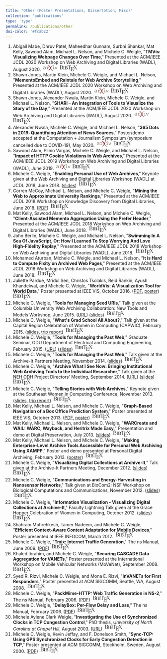 ```yaml
---
title: "Other (Poster Presentations, Dissertation, Misc)"
collection: 'publications'
type: 'type'
permalink: /publications/other
doi-color: '#fcab22'
---
```

1. Abigail Mabe, Dhruv Patel, Maheedhar Gunnam, Surbhi Shankar, Mat Kelly, Sawood Alam, Michael L. Nelson, and Michele C. Weigle, "**TMVis: Visualizing Webpage Changes Over Time**," Presented at the ACM/IEEE JCDL 2020 Workshop on Web Archiving and Digital Libraries (WADL), August 2020. &nbsp;<a href='https://arxiv.org/abs/2006.02487' target='_blank' class='btn btn--mcwpub'><img src='../images/arxiv-logo-20px-high.png'/></a> &nbsp;<a href='/publications/bibtex#mabe-wadl20' target='_blank' class='btn btn--mcwpub'><img src='../images/BibTeX_logo-18px-high.png'/></a>
1. Shawn Jones, Martin Klein, Michele C. Weigle, and Michael L. Nelson, "**MementoEmbed and Raintale for Web Archive Storytelling**," Presented at the ACM/IEEE JCDL 2020 Workshop on Web Archiving and Digital Libraries (WADL), August 2020. &nbsp;<a href='http://arxiv.org/abs/2008.00137' target='_blank' class='btn btn--mcwpub'><img src='../images/arxiv-logo-20px-high.png'/></a> &nbsp;<a href='/publications/bibtex#jones-wadl20a' target='_blank' class='btn btn--mcwpub'><img src='../images/BibTeX_logo-18px-high.png'/></a>
1. Shawn Jones, Alexander Nwala, Martin Klein, Michele C. Weigle, and Michael L. Nelson, "**SHARI – An Integration of Tools to Visualize the Story of the Day**," Presented at the ACM/IEEE JCDL 2020 Workshop on Web Archiving and Digital Libraries (WADL), August 2020. &nbsp;<a href='http://arxiv.org/abs/2008.00139' target='_blank' class='btn btn--mcwpub'><img src='../images/arxiv-logo-20px-high.png'/></a> &nbsp;<a href='/publications/bibtex#jones-wadl20b' target='_blank' class='btn btn--mcwpub'><img src='../images/BibTeX_logo-18px-high.png'/></a>
1. Alexander Nwala, Michele C. Weigle, and Michael L. Nelson, "**365 Dots in 2019: Quantifying Attention of News Sources**," Poster/demo accepted at the Computation + Journalism Symposium (symposium cancelled due to COVID-19), May 2020. &nbsp;<a href='https://arxiv.org/abs/2003.09989' target='_blank' class='btn btn--mcwpub'><img src='../images/arxiv-logo-20px-high.png'/></a> &nbsp;<a href='/publications/bibtex#nwala-cj20' target='_blank' class='btn btn--mcwpub'><img src='../images/BibTeX_logo-18px-high.png'/></a>
1. Sawood Alam, Plinio Vargas, Michele C. Weigle, and Michael L. Nelson, "**Impact of HTTP Cookie Violations in Web Archives**," Presented at the ACM/IEEE JCDL 2019 Workshop on Web Archiving and Digital Libraries (WADL), June 2019. &nbsp;<a href='https://arxiv.org/abs/1906.07141' target='_blank' class='btn btn--mcwpub'><img src='../images/arxiv-logo-20px-high.png'/></a> &nbsp;<a href='/publications/bibtex#alam-arxiv19b' target='_blank' class='btn btn--mcwpub'><img src='../images/BibTeX_logo-18px-high.png'/></a>
1. Michele C. Weigle, "**Enabling Personal Use of Web Archives**," Keynote given at the Web Archiving and Digital Libraries Workshop (WADL) at JCDL 2018, June 2018. ([slides](https://www.slideshare.net/mweigle/enabling-personal-use-of-web-archives/)) &nbsp;<a href='/publications/bibtex#weigle-wadl18' target='_blank' class='btn btn--mcwpub'><img src='../images/BibTeX_logo-18px-high.png'/></a>
1. Corren McCoy, Michael L. Nelson, and Michele C. Weigle, "**Mining the Web to Approximate University Rankings**," Presented at the ACM/IEEE JCDL 2018 Workshop on Knowledge Discovery from Digital Libraries, June 2018. ([PDF](https://www.cs.odu.edu/~mweigle/papers/mccoy-kddl18.pdf)) &nbsp;<a href='/publications/bibtex#mccoy-kddl18' target='_blank' class='btn btn--mcwpub'><img src='../images/BibTeX_logo-18px-high.png'/></a>
1. Mat Kelly, Sawood Alam, Michael L. Nelson, and Michele C. Weigle, "**Client-Assisted Memento Aggregation Using the Prefer Header**," Presented at the ACM/IEEE JCDL 2018 Workshop on Web Archiving and Digital Libraries (WADL), June 2018. &nbsp;<a href='/publications/bibtex#kelly-wadl18' target='_blank' class='btn btn--mcwpub'><img src='../images/BibTeX_logo-18px-high.png'/></a>
1. John Berlin, Michele C. Weigle, and Michael L. Nelson, "**Swimming In A Sea Of JavaScript, Or: How I Learned To Stop Worrying And Love High-Fidelity Replay**," Presented at the ACM/IEEE JCDL 2018 Workshop on Web Archiving and Digital Libraries (WADL), June 2018. &nbsp;<a href='/publications/bibtex#berlin-wadl18' target='_blank' class='btn btn--mcwpub'><img src='../images/BibTeX_logo-18px-high.png'/></a>
1. Mohamed Aturban, Michele C. Weigle, and Michael L. Nelson, "**It is Hard to Compute Fixity on Archived Web Pages**," Presented at the ACM/IEEE JCDL 2018 Workshop on Web Archiving and Digital Libraries (WADL), June 2018. &nbsp;<a href='/publications/bibtex#aturban-wadl18' target='_blank' class='btn btn--mcwpub'><img src='../images/BibTeX_logo-18px-high.png'/></a>
1. Juliette Pardue, Mridul Sen, Christos Tsolakis, Reid Rankin, Ayush Khandelwal, and Michele C. Weigle, "**WorldVis: A Visualization Tool for World Data**," Poster presented at IEEE VIS, October 2016. ([PDF](http://www.cs.odu.edu/~mweigle/papers/pardue-vis16-2pg-poster.pdf), [poster](http://www.cs.odu.edu/~mweigle/papers/pardue-vis16-poster.pdf)) &nbsp;<a href='/publications/bibtex#pardue-vis16' target='_blank' class='btn btn--mcwpub'><img src='../images/BibTeX_logo-18px-high.png'/></a>
1. Michele C. Weigle, "**Tools for Managing Seed URIs**," Talk given at the Columbia University Web Archiving Collaboration: New Tools and Models Workshop, June 2015. ([URL](https://www.youtube.com/watch?v=yeuk_vIOXcw&t=1226)) ([slides](http://www.slideshare.net/mweigle/detecting-offtopic-web-pages-at-cuwarc)) &nbsp;<a href='/publications/bibtex#weigle-cuwarc15' target='_blank' class='btn btn--mcwpub'><img src='../images/BibTeX_logo-18px-high.png'/></a>
1. Michele C. Weigle, "**What's Grad School All About?**," Talk given at the Capital Region Celebration of Women in Computing (CAPWIC), February 2015. ([slides](http://www.slideshare.net/mweigle/2015-cap-wic), [trip report](http://ws-dl.blogspot.com/2015/03/2015-03-23-2015-capital-region.html)) &nbsp;<a href='/publications/bibtex#weigle-capwic15' target='_blank' class='btn btn--mcwpub'><img src='../images/BibTeX_logo-18px-high.png'/></a>
1. Michele C. Weigle, "**Tools for Managing the Past Web**," Graduate Seminar, ODU Department of Electrical and Computing Engineering, February 2015. ([URL](https://www.odu.edu/announcements/faculty-staff/2015/2/16/ece_graduate_seminar.iframe.html)) ([slides](http://www.slideshare.net/mweigle/2015-oduecetalk)) &nbsp;<a href='/publications/bibtex#weigle-ece15' target='_blank' class='btn btn--mcwpub'><img src='../images/BibTeX_logo-18px-high.png'/></a>
1. Michele C. Weigle, "**Tools for Managing the Past Web**," Talk given at the Archive-It Partners Meeting, November 2014. ([slides](http://www.slideshare.net/mweigle/2014-weigleaitpublic)) &nbsp;<a href='/publications/bibtex#weigle-aitpartners-14' target='_blank' class='btn btn--mcwpub'><img src='../images/BibTeX_logo-18px-high.png'/></a>
1. Michele C. Weigle, "**Archive What I See Now: Bringing Institutional Web Archiving Tools to the Individual Researcher**," Talk given at the NEH ODH Project Directors' Meeting, September 2014. ([URL](https://www.youtube.com/watch?v=UI-rxeEnhvk&feature=youtu.be&t=4338)) ([slides](http://www.slideshare.net/mweigle/2014-weigleneh)) &nbsp;<a href='/publications/bibtex#weigle-nehodh-14' target='_blank' class='btn btn--mcwpub'><img src='../images/BibTeX_logo-18px-high.png'/></a>
1. Michele C. Weigle, "**Telling Stories with Web Archives**," Keynote given at the Southeast Women in Computing Conference, November 2013. ([slides](http://www.slideshare.net/mweigle/telling-stories-with-web-archives), [trip report](http://ws-dl.blogspot.com/2013/11/2013-11-21-2013-southeast-women-in.html)) &nbsp;<a href='/publications/bibtex#weigle-sewic13' target='_blank' class='btn btn--mcwpub'><img src='../images/BibTeX_logo-18px-high.png'/></a>
1. Mat Kelly, Michael L. Nelson, and Michele C. Weigle, "**Graph-Based Navigation of a Box Office Prediction System**," Poster presented at IEEE VIS, October 2013. ([PDF](http://www.cs.odu.edu/~mkelly/papers/2013_ieeevis_boxofficeprediction.pdf), [poster](http://www.cs.odu.edu/~mkelly/posters/2013_vis_boxoffice.pdf)) &nbsp;<a href='/publications/bibtex#kelly-infovis13' target='_blank' class='btn btn--mcwpub'><img src='../images/BibTeX_logo-18px-high.png'/></a>
1. Mat Kelly, Michael L. Nelson, and Michele C. Weigle, "**WARCreate and WAIL: WARC, Wayback, and Heritrix Made Easy**," Presentation and demo at Digital Preservation, July 2013. ([slides](http://www.slideshare.net/matkelly01/digital-preservation-2013)) &nbsp;<a href='/publications/bibtex#kelly-dp13' target='_blank' class='btn btn--mcwpub'><img src='../images/BibTeX_logo-18px-high.png'/></a>
1. Mat Kelly, Michael L. Nelson, and Michele C. Weigle, "**Making Enterprise-Level Archive Tools Accessible for Personal Web Archiving Using XAMPP**," Poster and demo presented at Personal Digital Archiving, February 2013. ([poster](http://www.slideshare.net/matkelly01/making-enterpriselevel-archive-tools-accessible-for-personal-web-archiving)) &nbsp;<a href='/publications/bibtex#kelly-pda13' target='_blank' class='btn btn--mcwpub'><img src='../images/BibTeX_logo-18px-high.png'/></a>
1. Michele C. Weigle, "**Visualizing Digital Collections at Archive-It**," Talk given at the Archive-It Partners Meeting, December 2012. ([slides](http://www.slideshare.net/mweigle/visualizing-digital-collections-at-archiveit)) &nbsp;<a href='/publications/bibtex#weigle-archiveit12' target='_blank' class='btn btn--mcwpub'><img src='../images/BibTeX_logo-18px-high.png'/></a>
1. Michele C. Weigle, "**Communications and Energy-Harvesting in Nanosensor Networks**," Talk given at BioCom2: NSF Workshop on Biological Computations and Communications, November 2012. ([slides](http://www.slideshare.net/mweigle/communications-and-energyharvesting-in-nanosensor-networks)) &nbsp;<a href='/publications/bibtex#weigle-biocom12' target='_blank' class='btn btn--mcwpub'><img src='../images/BibTeX_logo-18px-high.png'/></a>
1. Michele C. Weigle, "**Information Visualization - Visualizing Digital Collections at Archive-It**," Faculty Lightning Talk given at the Grace Hopper Celebration of Women in Computing, October 2012. ([slides](http://www.slideshare.net/mweigle/information-visualization-visualizing-digital-collections-at-archiveit)) &nbsp;<a href='/publications/bibtex#weigle-ghc12' target='_blank' class='btn btn--mcwpub'><img src='../images/BibTeX_logo-18px-high.png'/></a>
1. Shahram Mohrehkesh, Tamer Nadeem, and Michele C. Weigle, "**Efficient Context-Aware Content Adaptation for Mobile Devices**," Poster presented at IEEE INFOCOM, March 2012. &nbsp;<a href='/publications/bibtex#mohrehkesh-infocom12' target='_blank' class='btn btn--mcwpub'><img src='../images/BibTeX_logo-18px-high.png'/></a>
1. Michele C. Weigle, "**Tmix: Internet Traffic Generation**," The ns Manual, June 2009. ([PDF](http://www.cs.odu.edu/~mweigle/papers/tmix-nsdoc.pdf)) &nbsp;<a href='/publications/bibtex#tmix-docs' target='_blank' class='btn btn--mcwpub'><img src='../images/BibTeX_logo-18px-high.png'/></a>
1. Khaled Ibrahim, and Michele C. Weigle, "**Securing CASCADE Data Aggregation for VANETs**," Poster presented at the International Workshop on Mobile Vehicular Networks (MoVeNet), September 2008. &nbsp;<a href='/publications/bibtex#ibrahim-movenet08-b' target='_blank' class='btn btn--mcwpub'><img src='../images/BibTeX_logo-18px-high.png'/></a>
1. Syed R. Rizvi, Michele C. Weigle, and Mona E. Rizvi, "**InVANETs for First Responders**," Poster presented at ACM SIGCOMM, Seattle, WA, August 2008. &nbsp;<a href='/publications/bibtex#rizvi-sigcomm08' target='_blank' class='btn btn--mcwpub'><img src='../images/BibTeX_logo-18px-high.png'/></a>
1. Michele C. Weigle, "**PackMime-HTTP: Web Traffic Generation in NS-2**," The ns Manual, February 2006. ([PDF](http://www.cs.odu.edu/~mweigle/research/netsim/packmime-nsdoc.pdf)) &nbsp;<a href='/publications/bibtex#packmime-docs' target='_blank' class='btn btn--mcwpub'><img src='../images/BibTeX_logo-18px-high.png'/></a>
1. Michele C. Weigle, "**DelayBox: Per-Flow Delay and Loss**," The ns Manual, February 2006. ([PDF](http://www.cs.odu.edu/~mweigle/research/netsim/delaybox-nsdoc.pdf)) &nbsp;<a href='/publications/bibtex#delaybox-docs' target='_blank' class='btn btn--mcwpub'><img src='../images/BibTeX_logo-18px-high.png'/></a>
1. Michele Aylene Clark Weigle, "**Investigating the Use of Synchronized Clocks in TCP Congestion Control**," PhD thesis, *University of North Carolina at Chapel Hill*, August 2003. ([URL](http://www.cs.odu.edu/~mweigle/unc/diss/)) &nbsp;<a href='/publications/bibtex#weigle-03' target='_blank' class='btn btn--mcwpub'><img src='../images/BibTeX_logo-18px-high.png'/></a>
1. Michele C. Weigle, Kevin Jeffay, and F. Donelson Smith, "**Sync-TCP: Using GPS Synchronized Clocks for Early Congestion Detection in TCP**," Poster presented at ACM SIGCOMM, Stockholm, Sweden, August 2000. ([PDF](http://www.cs.odu.edu/~mweigle/papers/sigcomm00-abs.pdf)) &nbsp;<a href='/publications/bibtex#weigle-sigcomm00' target='_blank' class='btn btn--mcwpub'><img src='../images/BibTeX_logo-18px-high.png'/></a>
